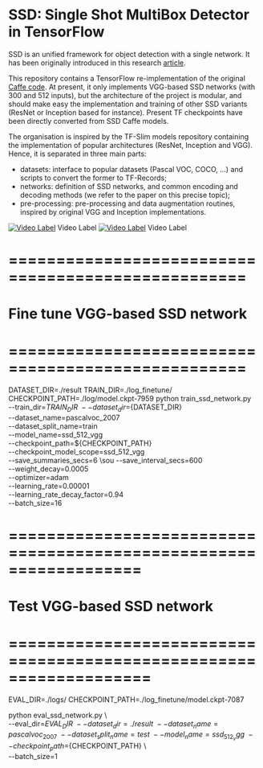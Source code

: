 # SSD: Single Shot MultiBox Detector in TensorFlow

SSD is an unified framework for object detection with a single network. It has been originally introduced in this research [article](http://arxiv.org/abs/1512.02325).

This repository contains a TensorFlow re-implementation of the original [Caffe code](https://github.com/weiliu89/caffe/tree/ssd). At present, it only implements VGG-based SSD networks (with 300 and 512 inputs), but the architecture of the project is modular, and should make easy the implementation and training of other SSD variants (ResNet or Inception based for instance). Present TF checkpoints have been directly converted from SSD Caffe models.

The organisation is inspired by the TF-Slim models repository containing the implementation of popular architectures (ResNet, Inception and VGG). Hence, it is separated in three main parts:
* datasets: interface to popular datasets (Pascal VOC, COCO, ...) and scripts to convert the former to TF-Records;
* networks: definition of SSD networks, and common encoding and decoding methods (we refer to the paper on this precise topic);
* pre-processing: pre-processing and data augmentation routines, inspired by original VGG and Inception implementations.

[![Video Label](http://img.youtube.com/vi/b56m1uQlySg/0.jpg)](https://www.youtube.com/watch?v=b56m1uQlySg) Video Label
[![Video Label](http://img.youtube.com/vi/X0bc5sWAlhw/0.jpg)](https://www.youtube.com/watch?v=X0bc5sWAlhw) Video Label




# =================================================== #
# Fine tune VGG-based SSD network
# =================================================== #

DATASET_DIR=./result
TRAIN_DIR=./log_finetune/
CHECKPOINT_PATH=./log/model.ckpt-7959
python train_ssd_network.py \
    --train_dir=${TRAIN_DIR} \
    --dataset_dir=${DATASET_DIR} \
    --dataset_name=pascalvoc_2007 \
    --dataset_split_name=train \
    --model_name=ssd_512_vgg \
    --checkpoint_path=${CHECKPOINT_PATH} \
    --checkpoint_model_scope=ssd_512_vgg \
    --save_summaries_secs=6 \sou
    --save_interval_secs=600 \
    --weight_decay=0.0005 \
    --optimizer=adam \
    --learning_rate=0.00001 \
    --learning_rate_decay_factor=0.94 \
    --batch_size=16
    
    
# ================================================================== #
# Test VGG-based SSD network
# =================================================================== #
EVAL_DIR=./logs/
CHECKPOINT_PATH=./log_finetune/model.ckpt-7087

python eval_ssd_network.py \    
    --eval_dir=${EVAL_DIR} \    
    --dataset_dir=./result \    
    --dataset_name=pascalvoc_2007 \    
    --dataset_split_name=test \    
    --model_name=ssd_512_vgg \    
    --checkpoint_path=${CHECKPOINT_PATH} \    
    --batch_size=1

